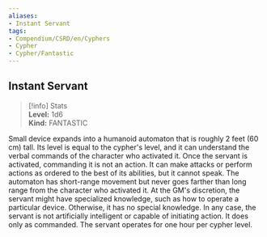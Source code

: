 ```yaml
---
aliases:
- Instant Servant
tags:
- Compendium/CSRD/en/Cyphers
- Cypher
- Cypher/Fantastic
---
```


  
## Instant Servant  
>[!info] Stats  
> **Level:** 1d6  
> **Kind:** FANTASTIC
  
Small device expands into a humanoid automaton that is roughly 2 feet (60 cm) tall. Its level is equal to the cypher's level, and it can understand the verbal commands of the character who activated it. Once the servant is activated, commanding it is not an action. It can make attacks or perform actions as ordered to the best of its abilities, but it cannot speak. The automaton has short-range movement but never goes farther than long range from the character who activated it. At the GM's discretion, the servant might have specialized knowledge, such as how to operate a particular device. Otherwise, it has no special knowledge. In any case, the servant is not artificially intelligent or capable of initiating action. It does only as commanded. The servant operates for one hour per cypher level.